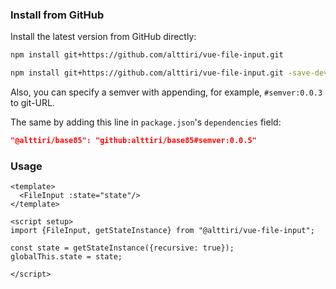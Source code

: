 ### Install from GitHub

Install the latest version from GitHub directly:
```bash
npm install git+https://github.com/alttiri/vue-file-input.git
```

```bash
npm install git+https://github.com/alttiri/vue-file-input.git -save-dev
```

Also, you can specify a semver with appending, for example, `#semver:0.0.3` to git-URL.

The same by adding this line in `package.json`'s `dependencies` field:
```json
"@alttiri/base85": "github:alttiri/base85#semver:0.0.5"
```


### Usage

```vue
<template>
  <FileInput :state="state"/>
</template>

<script setup>
import {FileInput, getStateInstance} from "@alttiri/vue-file-input";

const state = getStateInstance({recursive: true});
globalThis.state = state;

</script>
```
